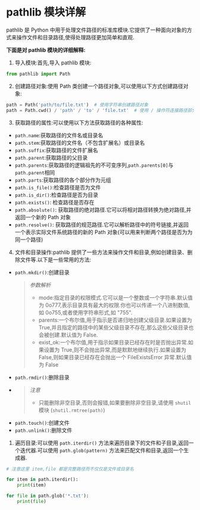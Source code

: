 <!-- @format -->

# pathlib 模块详解

pathlib 是 Python 中用于处理文件路径的标准库模块.它提供了一种面向对象的方式来操作文件和目录路径,使得处理路径更加简单和直观.

**下面是对 pathlib 模块的详细解释:**

1. 导入模块:首先,导入 pathlib 模块:

```python {.line-numbers}
from pathlib import Path
```

2. 创建路径对象:使用 Path 类创建一个路径对象,可以使用以下方式创建路径对象:

```python {.line-numbers}
path = Path('path/to/file.txt')  # 使用字符串创建路径对象
path = Path.cwd() / 'path' / 'to' / 'file.txt'  # 使用 / 操作符连接路径部分
```

3. 获取路径的属性:可以使用以下方法获取路径的各种属性:

-   `path.name`:获取路径的文件名或目录名
-   `path.stem`:获取路径的文件名（不包含扩展名）或目录名
-   `path.suffix`:获取路径的文件扩展名
-   `path.parent`:获取路径的父目录
-   `path.parents`:获取路径的逻辑祖先的不可变序列,`path.parents[0]`与`path.parent`相同
-   `path.parts`:获取路径的各个部分作为元组
-   `path.is_file()`:检查路径是否为文件
-   `path.is_dir()`:检查路径是否为目录
-   `path.exists()`: 检查路径是否存在
-   `path.absolute()`: 获取路径的绝对路径.它可以将相对路径转换为绝对路径,并返回一个新的 Path 对象
-   `path.resolve()`: 获取路径的规范路径.它可以解析路径中的符号链接,并返回一个表示实际文件系统路径的新的 Path 对象(可以用来判断两个路径是否为为同一个路径)

4. 文件和目录操作:pathlib 提供了一些方法来操作文件和目录,例如创建目录、删除文件等.以下是一些常用的方法:

-   `path.mkdir()`:创建目录
    > _参数解析_
    >
    > -   mode:指定目录的权限模式.它可以是一个整数或一个字符串.默认值为 0o777,表示目录具有最大的权限.你也可以传递一个八进制数值,如 0o755,或者使用字符串形式,如 "755".
    > -   parents:一个布尔值,用于指示是否递归地创建父级目录.如果设置为 True,并且指定的路径中的某些父级目录不存在,那么这些父级目录也会被创建.默认值为 False.
    > -   exist_ok:一个布尔值,用于指示如果目录已经存在时是否抛出异常.如果设置为 True,则不会抛出异常,而是默默地继续执行.如果设置为 False,则如果目录已经存在会抛出一个 FileExistsError 异常.默认值为 False
-   `path.rmdir()`:删除目录
-   > _注意_
    >
    > -   只能删除非空目录,否则会报错,如果要删除非空目录,请使用 `shutil`模块 (`shutil.rmtree(path)`)
-   `path.touch()`:创建文件
-   `path.unlink()`:删除文件

1. 遍历目录:可以使用 `path.iterdir()` 方法来遍历目录下的文件和子目录,返回一个迭代器.可以使用 `path.glob(pattern)` 方法来匹配文件和目录,返回一个生成器.

```python {.line-numbers}
# 注意这里 item,file 都是完整路径而不仅仅是文件或目录名

for item in path.iterdir():
    print(item)

for file in path.glob('*.txt'):
    print(file)
```
